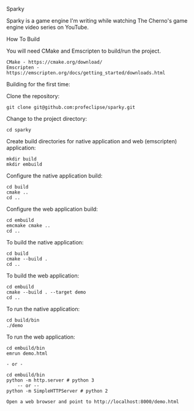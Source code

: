 Sparky

Sparky is a game engine I'm writing while watching The Cherno's game engine video
series on YouTube.

How To Build

You will need CMake and Emscripten to build/run the project.

    CMake - https://cmake.org/download/
    Emscripten - https://emscripten.org/docs/getting_started/downloads.html

Building for the first time:

Clone the repository:

    git clone git@github.com:profeclipse/sparky.git

Change to the project directory:

    cd sparky

Create build directories for native application and web (emscripten) application:

    mkdir build
    mkdir embuild

Configure the native application build:

    cd build
    cmake ..
    cd ..

Configure the web application build:

    cd embuild
    emcmake cmake ..
    cd ..

To build the native application:

    cd build
    cmake --build .
    cd ..

To build the web application:

    cd embuild
    cmake --build . --target demo
    cd ..

To run the native application:

    cd build/bin
    ./demo

To run the web application:

    cd embuild/bin
    emrun demo.html

    - or -
    
    cd embuild/bin
    python -m http.server # python 3
        -- or --
    python -m SimpleHTTPServer # python 2

    Open a web browser and point to http://localhost:8000/demo.html

